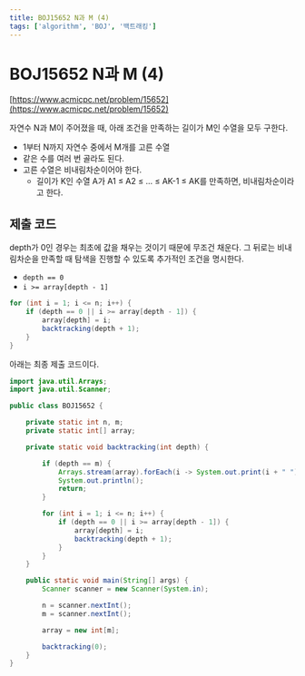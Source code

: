 ```yaml
---
title: BOJ15652 N과 M (4)
tags: ['algorithm', 'BOJ', '백트래킹']
---
```


# BOJ15652 N과 M (4)

[https://www.acmicpc.net/problem/15652](https://www.acmicpc.net/problem/15652)

자연수 N과 M이 주어졌을 때, 아래 조건을 만족하는 길이가 M인 수열을 모두 구한다.

 * 1부터 N까지 자연수 중에서 M개를 고른 수열
 * 같은 수를 여러 번 골라도 된다.
 * 고른 수열은 비내림차순이어야 한다.
    * 길이가 K인 수열 A가 A1 ≤ A2 ≤ ... ≤ AK-1 ≤ AK를 만족하면, 비내림차순이라고 한다.

## 제출 코드

depth가 0인 경우는 최초에 값을 채우는 것이기 때문에 무조건 채운다. 그 뒤로는 비내림차순을 만족할 때 탐색을 진행할 수 있도록 추가적인 조건을 명시한다.

 * `depth == 0`
 * `i >= array[depth - 1]`

```java
for (int i = 1; i <= n; i++) {
    if (depth == 0 || i >= array[depth - 1]) {
        array[depth] = i;
        backtracking(depth + 1);
    }
}
```

아래는 최종 제출 코드이다.

```java
import java.util.Arrays;
import java.util.Scanner;

public class BOJ15652 {

    private static int n, m;
    private static int[] array;

    private static void backtracking(int depth) {

        if (depth == m) {
            Arrays.stream(array).forEach(i -> System.out.print(i + " "));
            System.out.println();
            return;
        }

        for (int i = 1; i <= n; i++) {
            if (depth == 0 || i >= array[depth - 1]) {
                array[depth] = i;
                backtracking(depth + 1);
            }
        }
    }

    public static void main(String[] args) {
        Scanner scanner = new Scanner(System.in);

        n = scanner.nextInt();
        m = scanner.nextInt();

        array = new int[m];

        backtracking(0);
    }
}
```

<TagLinks />